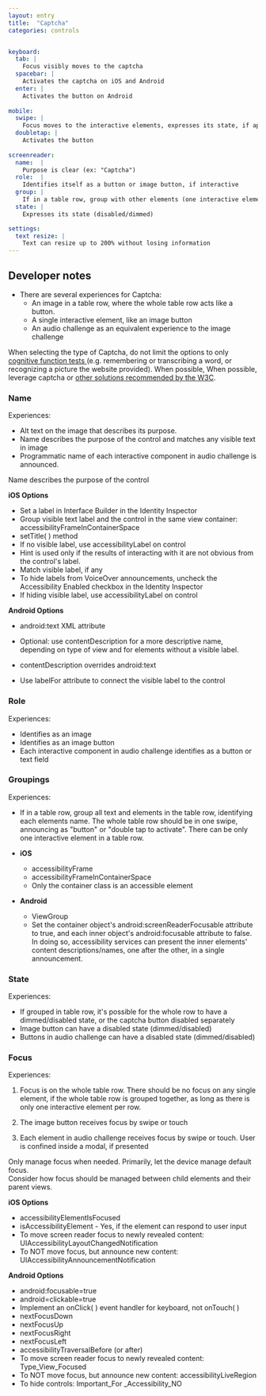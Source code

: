 ```yaml
---
layout: entry
title:  "Captcha"
categories: controls


keyboard:
  tab: |
    Focus visibly moves to the captcha
  spacebar: |
    Activates the captcha on iOS and Android
  enter: |
    Activates the button on Android
          
mobile:
  swipe: |
    Focus moves to the interactive elements, expresses its state, if applicable
  doubletap: |
    Activates the button
    
screenreader: 
  name:  |
    Purpose is clear (ex: "Captcha")
  role:  |
    Identifies itself as a button or image button, if interactive
  group: |
    If in a table row, group with other elements (one interactive element per grouping)
  state: |
    Expresses its state (disabled/dimmed)

settings:
  text resize: |
    Text can resize up to 200% without losing information
---
```



## Developer notes
- There are several experiences for Captcha:  
  - An image in a table row, where the whole table row acts like a button.  
  - A single interactive element, like an image button
  - An audio challenge as an equivalent experience to the image challenge

When selecting the type of Captcha, do not limit the options to only <a href="https://www.w3.org/WAI/WCAG22/Understanding/accessible-authentication-minimum.html#dfn-cognitive-function-test"> cognitive function tests </a> (e.g. remembering or transcribing a word, or recognizing a picture the website provided).  When possible, When possible, leverage captcha or <a href="https://www.w3.org/WAI/WCAG22/Understanding/accessible-authentication-enhanced.html#examples"> other solutions recommended by the W3C</a>.

### Name

Experiences:  

- Alt text on the image that describes its purpose.
- Name describes the purpose of the control and matches any visible text in image
- Programmatic name of each interactive component in audio challenge is announced.

Name describes the purpose of the control

**iOS Options**

- Set a label in Interface Builder in the Identity Inspector
- Group visible text label and the control in the same view container: accessibilityFrameInContainerSpace
- setTitle( ) method
- If no visible label, use accessibilityLabel on control
- Hint is used only if the results of interacting with it are not obvious from the control's label.
- Match visible label, if any
- To hide labels from VoiceOver announcements, uncheck the Accessibility Enabled checkbox in the Identity Inspector
- If hiding visible label, use accessibilityLabel on control

**Android Options**  

- android:text XML attribute
- Optional: use contentDescription for a more descriptive name, depending on type of view and for elements without a visible label.
- contentDescription overrides android:text  
  
- Use labelFor attribute to connect the visible label to the control

### Role

Experiences:  

- Identifies as an image
- Identifies as an image button
- Each interactive component in audio challenge identifies as a button or text field

### Groupings

Experiences:  

- If in a table row, group all text and elements in the table row, identifying each elements name. The whole table row should be in one swipe, announcing as "button" or "double tap to activate". There can be only one interactive element in a table row.

- **iOS**
  - accessibilityFrame
  - accessibilityFrameInContainerSpace
  - Only the container class is an accessible element
- **Android**
  - ViewGroup
  - Set the container object's android:screenReaderFocusable attribute to true, and each inner object's android:focusable attribute to false. In doing so, accessibility services can present the inner elements' content descriptions/names, one after the other, in a single announcement.

### State

Experiences:  

- If grouped in table row, it's possible for the whole row to have a dimmed/disabled state, or the captcha button disabled separately
- Image button can have a disabled state (dimmed/disabled)
- Buttons in audio challenge can have a disabled state (dimmed/disabled)

### Focus

Experiences:  

1) Focus is on the whole table row. There should be no focus on any single element, if the whole table row is grouped together, as long as there is only one interactive element per row.

2) The image button receives focus by swipe or touch

3) Each element in audio challenge receives focus by swipe or touch. User is confined inside a modal, if presented

Only manage focus when needed. Primarily, let the device manage default focus.  
Consider how focus should be managed between child elements and their parent views.

**iOS Options**
- accessibilityElementIsFocused  
- isAccessibilityElement - Yes, if the element can respond to user input
- To move screen reader focus to newly revealed content: UIAccessibilityLayoutChangedNotification
- To NOT move focus, but announce new content: UIAccessibilityAnnouncementNotification
  
**Android Options**
- android:focusable=true
- android=clickable=true
- Implement an onClick( ) event handler for keyboard, not onTouch( )
- nextFocusDown
- nextFocusUp
- nextFocusRight
- nextFocusLeft
- accessibilityTraversalBefore (or after)
- To move screen reader focus to newly revealed content: Type_View_Focused
- To NOT move focus, but announce new content: accessibilityLiveRegion
- To hide controls: Important_For _Accessibility_NO